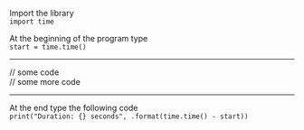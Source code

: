 Import the library  
`import time`

At the beginning of the program type  
`start = time.time()`

---

// some code  
// some more code

---

At the end type the following code  
`print("Duration: {} seconds", .format(time.time() - start))`
